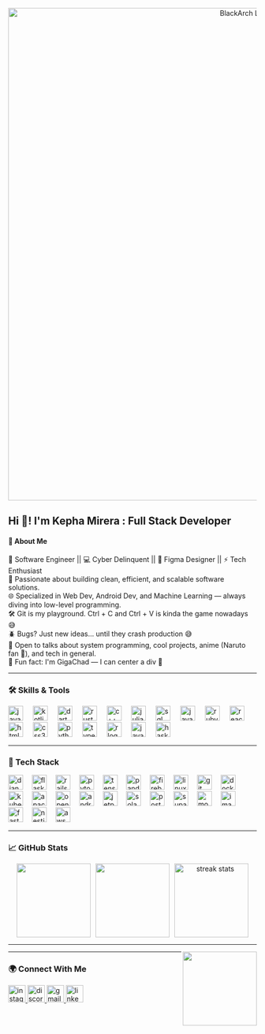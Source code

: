 <p align="center">
  <img src="https://github.com/user-attachments/assets/dc421477-8720-498d-9360-452a4ca87a24" alt="BlackArch Linux Banner" width="1000"/>
</p>





<h2 align="left">Hi 👋! I'm Kepha Mirera : Full Stack Developer</h2>

<h4 align="left">🌟 About Me</h4>


🧠 Software Engineer || 💻 Cyber Delinquent || 🎨 Figma Designer || ⚡ Tech Enthusiast <br/>
🚀 Passionate about building clean, efficient, and scalable software solutions. <br/>
🌐 Specialized in Web Dev, Android Dev, and Machine Learning — always diving into low-level programming.<br/>
🛠️ Git is my playground. Ctrl + C and Ctrl + V is kinda the game nowadays 😅<br/>
🪲 Bugs? Just new ideas… until they crash production 😅<br/>
💬 Open to talks about system programming, cool projects, anime (Naruto fan 🍥), and tech in general.<br/>
🧁 Fun fact: I'm GigaChad — I can center a div 🗿<br/>


---

### 🛠️ Skills & Tools  

<div align="left">
  <img src="https://cdn.jsdelivr.net/gh/devicons/devicon/icons/javascript/javascript-original.svg" height="30" alt="javascript logo"  />
  <img width="12" />
  <img src="https://cdn.jsdelivr.net/gh/devicons/devicon/icons/kotlin/kotlin-original.svg" height="30" alt="kotlin logo"  />
  <img width="12" />
  <img src="https://cdn.jsdelivr.net/gh/devicons/devicon/icons/dart/dart-original.svg" height="30" alt="dart logo"  />
  <img width="12" />
  <img src="https://cdn.jsdelivr.net/gh/devicons/devicon/icons/rust/rust-original.svg" height="30" alt="rust logo"  />
  <img width="12" />
  <img src="https://cdn.jsdelivr.net/gh/devicons/devicon/icons/cplusplus/cplusplus-original.svg" height="30" alt="c++ logo"  />
  <img width="12" />
  <img src="https://cdn.jsdelivr.net/gh/devicons/devicon/icons/julia/julia-original.svg" height="30" alt="julia logo"  />
  <img width="12" />
  <img src="https://cdn.jsdelivr.net/gh/devicons/devicon/icons/mysql/mysql-original.svg" height="30" alt="sql logo"  />
  <img width="12" />
  <img src="https://cdn.jsdelivr.net/gh/devicons/devicon/icons/java/java-original.svg" height="30" alt="java logo"  />
  <img width="12" />
  <img src="https://cdn.jsdelivr.net/gh/devicons/devicon/icons/ruby/ruby-original.svg" height="30" alt="ruby logo"  />
  <img width="12" />
  <img src="https://cdn.jsdelivr.net/gh/devicons/devicon/icons/react/react-original.svg" height="30" alt="react logo"  />
  <img width="12" />
  <img src="https://cdn.jsdelivr.net/gh/devicons/devicon/icons/html5/html5-original.svg" height="30" alt="html5 logo"  />
  <img width="12" />
  <img src="https://cdn.jsdelivr.net/gh/devicons/devicon/icons/css3/css3-original.svg" height="30" alt="css3 logo"  />
  <img width="12" />
  <img src="https://cdn.jsdelivr.net/gh/devicons/devicon/icons/python/python-original.svg" height="30" alt="python logo"  />
  <img width="12" />
  <img src="https://www.svgrepo.com/download/439022/typescript.svg" height="30" alt="typescript logo"  />
  <img width="12" />
  <img src="https://cdn.jsdelivr.net/gh/devicons/devicon/icons/r/r-original.svg" height="30" alt="r logo"  />
  <img width="12" />
  <img src="https://cdn.jsdelivr.net/gh/devicons/devicon/icons/java/java-original.svg" height="30" alt="java logo"  />
  <img width="12" />
  <img src="https://cdn.jsdelivr.net/gh/devicons/devicon/icons/haskell/haskell-original.svg" height="30" alt="haskell logo"  />
</div>

---



### 🧰 Tech Stack  

<div align="left">
  <!-- Frameworks & Libraries -->
  <img src="https://cdn.jsdelivr.net/gh/devicons/devicon/icons/django/django-plain.svg" height="30" alt="django logo" />
  <img width="10" />
  <img src="https://cdn.jsdelivr.net/gh/devicons/devicon/icons/flask/flask-original.svg" height="30" alt="flask logo" />
  <img width="10" />
  <img src="https://cdn.jsdelivr.net/gh/devicons/devicon/icons/rails/rails-original-wordmark.svg" height="30" alt="rails logo" />
  <img width="10" />
  <img src="https://cdn.jsdelivr.net/gh/devicons/devicon/icons/pytorch/pytorch-original.svg" height="30" alt="pytorch logo" />
  <img width="10" />
  <img src="https://cdn.jsdelivr.net/gh/devicons/devicon/icons/tensorflow/tensorflow-original.svg" height="30" alt="tensorflow logo" />
  <img width="10" />
  <img src="https://cdn.jsdelivr.net/gh/devicons/devicon/icons/pandas/pandas-original.svg" height="30" alt="pandas logo" />
  <img width="10" />
  <img src="https://cdn.jsdelivr.net/gh/devicons/devicon/icons/firebase/firebase-plain.svg" height="30" alt="firebase logo" />
  <img width="10" />
  
  <!-- Platforms & Tools -->
  <img src="https://cdn.jsdelivr.net/gh/devicons/devicon/icons/linux/linux-original.svg" height="30" alt="linux logo" />
  <img width="10" />
  <img src="https://cdn.jsdelivr.net/gh/devicons/devicon/icons/git/git-original.svg" height="30" alt="git logo" />
  <img width="10" />
  <img src="https://cdn.jsdelivr.net/gh/devicons/devicon/icons/docker/docker-original.svg" height="30" alt="docker logo" />
  <img width="10" />
  <img src="https://cdn.jsdelivr.net/gh/devicons/devicon/icons/kubernetes/kubernetes-plain.svg" height="30" alt="kubernetes logo" />
  <img width="10" />
  <img src="https://cdn.jsdelivr.net/gh/devicons/devicon/icons/apache/apache-original.svg" height="30" alt="apache logo" />
  <img width="10" />
  <img src="https://www.opengl.org/img/opengl_logo.png" height="30" alt="opengl logo" />
  <img width="10" />
  <!-- Mobile & Backend -->
  <img src="https://cdn.jsdelivr.net/gh/devicons/devicon/icons/android/android-original.svg" height="30" alt="android logo" />
  <img width="10" />
  <img src="https://cdn.jsdelivr.net/gh/devicons/devicon/icons/java/java-original.svg" height="30" alt="jetpack (java/android)" />
  <img width="10" />
  <img src="https://solana.com/src/img/branding/solanaLogoMark.svg" height="30" alt="solana logo" />
  <img width="10" />
  <img src="https://github.com/user-attachments/assets/e8dcfd2b-6a0e-4c25-81d2-2d9b731f8c03" height="30" alt="postgre logo" />
  <img width="10" />
  <img src="https://github.com/user-attachments/assets/ab3b4e22-2b4b-442a-8f2d-25fc30c5b5e4" height="30" alt="supabase" />
  <img width="10" />
  <img src="https://github.com/user-attachments/assets/2fdbb97c-80fa-42c8-b811-ead47a1fccef" height="30" alt="mongodb" />
  <img width="10" />
  <img src="https://github.com/user-attachments/assets/d963d578-8f1f-48b9-8cf4-249866bf4c20" height="30" alt="image" />
  <img width="10" />






  <!-- Others (custom/manual icons if needed) -->
  <img src="https://skillicons.dev/icons?i=fastapi" height="30" alt="fastapi logo" />
  <img width="10" />
  <img src="https://skillicons.dev/icons?i=nestjs" height="30" alt="nestjs logo" />
  <img width="10" />
  <img src="https://skillicons.dev/icons?i=aws" height="30" alt="aws logo" />
</div>

---

### 📈 GitHub Stats  

<div align="center" style="display: flex; justify-content: center; gap: 10px;">
  <img height="150" src="https://github-readme-stats.vercel.app/api?username=mirerakepha&show_icons=true&include_all_commits=true&count_private=true&title_color=ffffff&text_color=ffffff&icon_color=ffffff&bg_color=45,c04848,480048"/>
  <img height="150" src="https://github-readme-stats.vercel.app/api/top-langs/?username=mirerakepha&layout=compact&langs_count=10&title_color=ffffff&text_color=ffffff&bg_color=45,c04848,480048"/>
  <img height="150" src="https://streak-stats.demolab.com?user=mirerakepha&background=45,c04848,480048&currStreakNum=ffffff&sideNums=ffffff&currStreakLabel=ffffff&sideLabels=ffffff&dates=ffffff" alt="streak stats" />
</div>




---

<img align="right" height="150" src="https://media.giphy.com/media/v1.Y2lkPTc5MGI3NjExZjI2N2Jkc2VrZWNra28xd2VidGZuNDMycm15bTRpZ25yang4dTRyNSZlcD12MV9naWZzX3NlYXJjaCZjdD1n/ADSJHOoIvyjKM/giphy.gif"  />

---

### 🌍 Connect With Me  

<div align="left">
  <a href="https://www.instagram.com/falcon.webs_?igsh=dHJqMnFpMG5ma3Vh" target="_blank">
    <img src="https://img.shields.io/static/v1?message=Instagram&logo=instagram&label=&color=E4405F&logoColor=white&labelColor=&style=for-the-badge" height="35" alt="instagram logo"  />
  </a>
  <a href="https://discordapp.com/users/falconwebs" target="_blank">
    <img src="https://img.shields.io/static/v1?message=Discord&logo=discord&label=&color=7289DA&logoColor=white&labelColor=&style=for-the-badge" height="35" alt="discord logo"  />
  </a>
  <a href="kephamirera16@gmail.com">
    <img src="https://img.shields.io/static/v1?message=Gmail&logo=gmail&label=&color=D14836&logoColor=white&labelColor=&style=for-the-badge" height="35" alt="gmail logo"  />
  </a>
  <a href="https://linkedin.com/in/Kepha Mirera" target="_blank">
    <img src="https://img.shields.io/static/v1?message=LinkedIn&logo=linkedin&label=&color=0077B5&logoColor=white&labelColor=&style=for-the-badge" height="35" alt="linkedin logo"  />
  </a>
</div>
